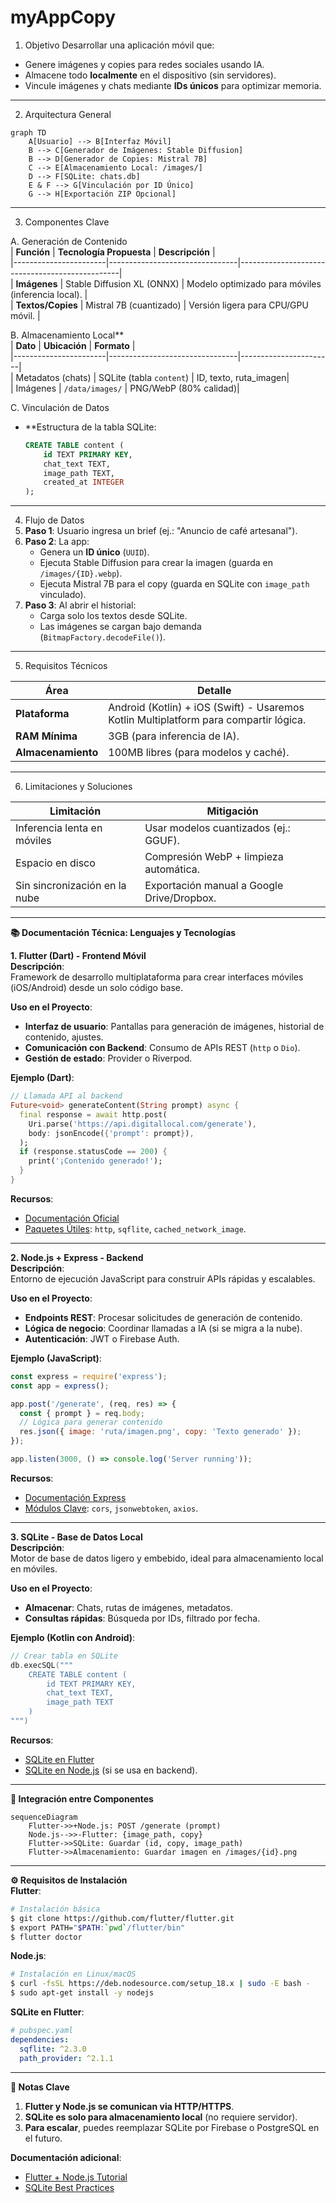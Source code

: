 # myAppCopy

1. Objetivo 
Desarrollar una aplicación móvil que:  
- Genere imágenes y copies para redes sociales usando IA.  
- Almacene todo **localmente** en el dispositivo (sin servidores).  
- Vincule imágenes y chats mediante **IDs únicos** para optimizar memoria.  

---

2. Arquitectura General
   
```mermaid
graph TD
    A[Usuario] --> B[Interfaz Móvil]
    B --> C[Generador de Imágenes: Stable Diffusion]
    B --> D[Generador de Copies: Mistral 7B]
    C --> E[Almacenamiento Local: /images/]
    D --> F[SQLite: chats.db]
    E & F --> G[Vinculación por ID Único]
    G --> H[Exportación ZIP Opcional]
```

---

3. Componentes Clave
   
A. Generación de Contenido  
| **Función**           | **Tecnología Propuesta**       | **Descripción**                                  |  
|-----------------------|--------------------------------|------------------------------------------------|  
| **Imágenes**          | Stable Diffusion XL (ONNX)     | Modelo optimizado para móviles (inferencia local). |  
| **Textos/Copies**     | Mistral 7B (cuantizado)        | Versión ligera para CPU/GPU móvil.              |  

B. Almacenamiento Local**  
| **Dato**              | **Ubicación**                  | **Formato**           |  
|-----------------------|--------------------------------|-----------------------|  
| Metadatos (chats)     | SQLite (tabla `content`)       | ID, texto, ruta_imagen|  
| Imágenes              | `/data/images/`                | PNG/WebP (80% calidad)|  

C. Vinculación de Datos
- **Estructura de la tabla SQLite:  
  ```sql
  CREATE TABLE content (
      id TEXT PRIMARY KEY,
      chat_text TEXT,
      image_path TEXT,
      created_at INTEGER
  );
  ```

---

4. Flujo de Datos 
1. **Paso 1**: Usuario ingresa un brief (ej.: "Anuncio de café artesanal").  
2. **Paso 2**: La app:  
   - Genera un **ID único** (`UUID`).  
   - Ejecuta Stable Diffusion para crear la imagen (guarda en `/images/{ID}.webp`).  
   - Ejecuta Mistral 7B para el copy (guarda en SQLite con `image_path` vinculado).  
3. **Paso 3**: Al abrir el historial:  
   - Carga solo los textos desde SQLite.  
   - Las imágenes se cargan bajo demanda (`BitmapFactory.decodeFile()`).  

---

5. Requisitos Técnicos
   
| **Área**                     | **Detalle**                                                                          |  
|------------------------------|--------------------------------------------------------------------------------------|  
| **Plataforma**               | Android (Kotlin) + iOS (Swift) - Usaremos Kotlin Multiplatform para compartir lógica.|  
| **RAM Mínima**               | 3GB (para inferencia de IA).                                                         |  
| **Almacenamiento**           | 100MB libres (para modelos y caché).                                                 |  

---


6. Limitaciones y Soluciones
     
| **Limitación**               | **Mitigación**                             |  
|------------------------------|--------------------------------------------|  
| Inferencia lenta en móviles  | Usar modelos cuantizados (ej.: GGUF).      |  
| Espacio en disco             | Compresión WebP + limpieza automática.     |  
| Sin sincronización en la nube| Exportación manual a Google Drive/Dropbox. |  

---

**📚 Documentación Técnica: Lenguajes y Tecnologías**  

 **1. Flutter (Dart) - Frontend Móvil**  
**Descripción**:  
Framework de desarrollo multiplataforma para crear interfaces móviles (iOS/Android) desde un solo código base.  

**Uso en el Proyecto**:  
- **Interfaz de usuario**: Pantallas para generación de imágenes, historial de contenido, ajustes.  
- **Comunicación con Backend**: Consumo de APIs REST (`http` o `Dio`).  
- **Gestión de estado**: Provider o Riverpod.  

**Ejemplo (Dart)**:  
```dart
// Llamada API al backend
Future<void> generateContent(String prompt) async {
  final response = await http.post(
    Uri.parse('https://api.digitallocal.com/generate'),
    body: jsonEncode({'prompt': prompt}),
  );
  if (response.statusCode == 200) {
    print('¡Contenido generado!');
  }
}
```  

**Recursos**:  
- [Documentación Oficial](https://flutter.dev)  
- [Paquetes Útiles](https://pub.dev): `http`, `sqflite`, `cached_network_image`.  

---

**2. Node.js + Express - Backend**  
**Descripción**:  
Entorno de ejecución JavaScript para construir APIs rápidas y escalables.  

**Uso en el Proyecto**:  
- **Endpoints REST**: Procesar solicitudes de generación de contenido.  
- **Lógica de negocio**: Coordinar llamadas a IA (si se migra a la nube).  
- **Autenticación**: JWT o Firebase Auth.  

**Ejemplo (JavaScript)**:  
```javascript
const express = require('express');
const app = express();

app.post('/generate', (req, res) => {
  const { prompt } = req.body;
  // Lógica para generar contenido
  res.json({ image: 'ruta/imagen.png', copy: 'Texto generado' });
});

app.listen(3000, () => console.log('Server running'));
```  

**Recursos**:  
- [Documentación Express](https://expressjs.com)  
- [Módulos Clave](https://www.npmjs.com): `cors`, `jsonwebtoken`, `axios`.  

---
 **3. SQLite - Base de Datos Local**  
**Descripción**:  
Motor de base de datos ligero y embebido, ideal para almacenamiento local en móviles.  

**Uso en el Proyecto**:  
- **Almacenar**: Chats, rutas de imágenes, metadatos.  
- **Consultas rápidas**: Búsqueda por IDs, filtrado por fecha.  

**Ejemplo (Kotlin con Android)**:  
```kotlin
// Crear tabla en SQLite
db.execSQL("""
    CREATE TABLE content (
        id TEXT PRIMARY KEY,
        chat_text TEXT,
        image_path TEXT
    )
""")
```  

**Recursos**:  
- [SQLite en Flutter](https://pub.dev/packages/sqflite)  
- [SQLite en Node.js](https://www.npmjs.com/package/sqlite3) (si se usa en backend).  

---

**🔗 Integración entre Componentes**  
```mermaid
sequenceDiagram
    Flutter->>+Node.js: POST /generate (prompt)
    Node.js-->>-Flutter: {image_path, copy}
    Flutter->>SQLite: Guardar (id, copy, image_path)
    Flutter->>Almacenamiento: Guardar imagen en /images/{id}.png
```  

---

 **⚙️ Requisitos de Instalación**  
 **Flutter**:  
```bash
# Instalación básica
$ git clone https://github.com/flutter/flutter.git
$ export PATH="$PATH:`pwd`/flutter/bin"
$ flutter doctor
```  

**Node.js**:  
```bash
# Instalación en Linux/macOS
$ curl -fsSL https://deb.nodesource.com/setup_18.x | sudo -E bash -
$ sudo apt-get install -y nodejs
```  

 **SQLite en Flutter**:  
```yaml
# pubspec.yaml
dependencies:
  sqflite: ^2.3.0
  path_provider: ^2.1.1
```  

---

 **📌 Notas Clave**  
1. **Flutter y Node.js se comunican via HTTP/HTTPS**.  
2. **SQLite es solo para almacenamiento local** (no requiere servidor).  
3. **Para escalar**, puedes reemplazar SQLite por Firebase o PostgreSQL en el futuro.




**Documentación adicional**:  
- [Flutter + Node.js Tutorial](https://medium.com/swlh/flutter-with-node-js-backend-99ffb9b8b437)  
- [SQLite Best Practices](https://www.sqlite.org/docs.html) 


